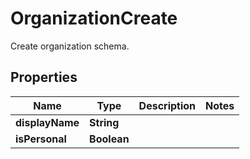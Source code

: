 

# OrganizationCreate

Create organization schema.

## Properties

| Name | Type | Description | Notes |
|------------ | ------------- | ------------- | -------------|
|**displayName** | **String** |  |  |
|**isPersonal** | **Boolean** |  |  |




